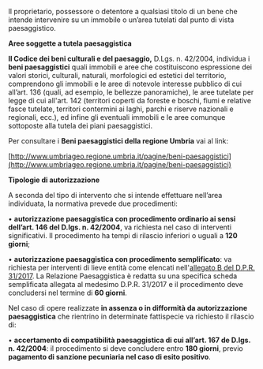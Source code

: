Il proprietario, possessore o detentore a qualsiasi titolo di un bene che intende intervenire su un immobile o un’area tutelati dal punto di vista paesaggistico.

**Aree soggette a tutela paesaggistica**

**Il Codice dei beni culturali e del paesaggio,** D.Lgs. n. 42/2004, individua i **beni paesaggistici** quali immobili e aree che costituiscono espressione dei valori storici, culturali, naturali, morfologici ed estetici del territorio, comprendono gli immobili e le aree  di notevole interesse pubblico di cui all’art. 136 (quali, ad esempio, le bellezze panoramiche), le aree tutelate per legge di cui all'art. 142 (territori coperti da foreste e boschi, fiumi e relative fasce tutelate, territori contermini ai laghi, parchi e riserve nazionali e regionali, ecc.), ed infine gli eventuali immobili e le aree comunque sottoposte alla tutela dei piani paesaggistici.

Per consultare i **Beni paesaggistici della regione Umbria** vai al link:

[http://www.umbriageo.regione.umbria.it/pagine/beni-paesaggistici](http://www.umbriageo.regione.umbria.it/pagine/beni-paesaggistici)

**Tipologie di autorizzazione**

A seconda del tipo di intervento che si intende effettuare nell’area individuata, la normativa prevede due procedimenti:

• **autorizzazione paesaggistica con procedimento ordinario ai sensi dell’art. 146 del D.lgs. n. 42/2004**, va richiesta nel caso di interventi significativi.  Il procedimento ha tempi di rilascio inferiori o uguali a **120 giorni**;

• **autorizzazione paesaggistica con procedimento semplificato**: va richiesta per interventi di lieve entità come elencati nell'[allegato B del D.P.R. 31/2017](/docs/modulistica/Allegato_B_Dpr_13_febbraio_2017.pdf). La Relazione Paesaggistica è redatta su una specifica scheda semplificata allegata al medesimo D.P.R. 31/2017 e il procedimento deve concludersi nel termine di **60 giorni**.

Nel caso di opere realizzate **in assenza o in difformità da autorizzazione paesaggistica** che rientrino in determinate fattispecie va richiesto il rilascio di:

• **accertamento di compatibilità paesaggistica di cui all’art. 167 de D.lgs. n. 42/2004**: il procedimento si deve concludere entro **180 giorni**, previo **pagamento di sanzione pecuniaria nel caso di esito positivo**.
